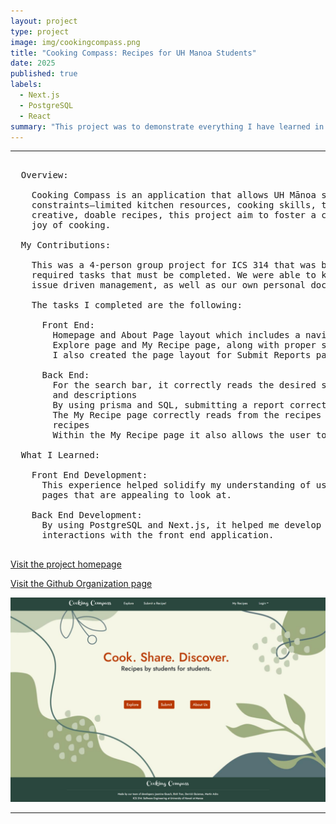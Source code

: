 ```yaml
---
layout: project
type: project
image: img/cookingcompass.png
title: "Cooking Compass: Recipes for UH Manoa Students"
date: 2025
published: true
labels:
  - Next.js
  - PostgreSQL
  - React
summary: "This project was to demonstrate everything I have learned in ICS 314. It features a web application meant to benefit UH Manoa students. It is a website designed to share toaster oven recipes. It uses Next.js, PostgressSQL, and React to make the front ends and back ends to be fully functional."
---
```


<hr>

<pre>
  
  Overview:
  
    Cooking Compass is an application that allows UH Mānoa students to share and search for creative recipes that respect the
    constraints—limited kitchen resources, cooking skills, time—many college-goers face. By providing opportunites to find
    creative, doable recipes, this project aim to foster a community that celebrates resourcefulness, healthy eating, and the 
    joy of cooking.

  My Contributions:

    This was a 4-person group project for ICS 314 that was broken into 3 milestones. For each milestone there was lists of
    required tasks that must be completed. We were able to keep track of everything using a combination of github project,
    issue driven management, as well as our own personal documents and to-do lists.

    The tasks I completed are the following:

      Front End: 
        Homepage and About Page layout which includes a navigation bar with links to the various pages, as well as the footer.
        Explore page and My Recipe page, along with proper sizing for the card components
        I also created the page layout for Submit Reports page and Edit Recipe page

      Back End: 
        For the search bar, it correctly reads the desired search and filters all recipes by their titles, instructions, 
        and descriptions
        By using prisma and SQL, submitting a report correctly stores the data in a report database table
        The My Recipe page correctly reads from the recipes database and only displays recipes based on the current user's
        recipes
        Within the My Recipe page it also allows the user to edit and delete recipes
        
  What I Learned:
  
    Front End Development:
      This experience helped solidify my understanding of using React and Bootstrap as well as CSS styling to create front end
      pages that are appealing to look at. 

    Back End Development:
      By using PostgreSQL and Next.js, it helped me develop my skills in reading and writing to a database based on user
      interactions with the front end application.
  
</pre>

[Visit the project homepage](https://cooking-compass.github.io/)

[Visit the Github Organization page](https://github.com/Cooking-Compass)

<img width="700px" class="rounded pe-4" src="../img/cookingcompasshomepage.png">

<hr>

